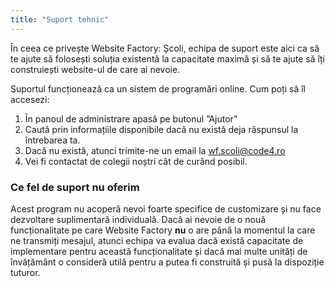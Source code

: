 ```yaml
---
title: "Suport tehnic"
---
```


În ceea ce privește Website Factory: Școli, 
echipa de suport este aici ca să te ajute să
folosești soluția existentă la capacitate maximă și să te ajute să îți
construiești website-ul de care ai nevoie.

Suportul funcționează ca un sistem de programări online. Cum poți
să îl accesezi:

1)  În panoul de administrare apasă pe butonul ”Ajutor”
2)  Caută prin informațiile disponibile dacă nu există deja răspunsul la
    întrebarea ta.
3)  Dacă nu există, atunci trimite-ne un email la wf.scoli@code4.ro
4)  Vei fi contactat de colegii noștri cât de curând posibil.

### Ce fel de suport nu oferim

Acest program nu acoperă nevoi foarte specifice de customizare și nu
face dezvoltare suplimentară individuală. Dacă ai nevoie de o nouă
funcționalitate pe care Website Factory **nu** o are până la momentul la
care ne transmiți mesajul, atunci echipa va evalua dacă există
capacitate de implementare pentru această funcționalitate și dacă mai
multe unități de învățământ o consideră utilă pentru a putea fi construită și pusă
la dispoziție tuturor.

